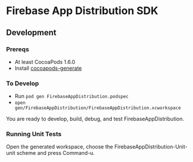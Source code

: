 # Firebase App Distribution SDK

## Development

### Prereqs

- At least CocoaPods 1.6.0
- Install [cocoapods-generate](https://github.com/square/cocoapods-generate)

### To Develop

- Run `pod gen FirebaseAppDistribution.podspec`
- `open gen/FirebaseAppDistribution/FirebaseAppDistribution.xcworkspace`

You are ready to develop, build, debug, and test FirebaseAppDistribution.

### Running Unit Tests

Open the generated workspace, choose the FirebaseAppDistribution-Unit-unit scheme and press Command-u.
